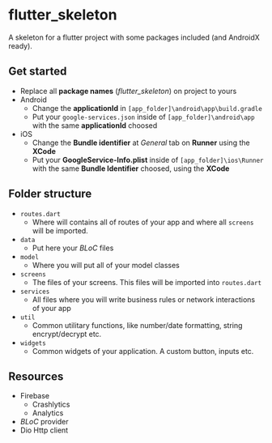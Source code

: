 # flutter_skeleton

A skeleton for a flutter project with some packages included (and AndroidX ready).

## Get started

- Replace all **package names** (_flutter_skeleton_) on project to yours
- Android
  - Change the **applicationId** in `[app_folder]\android\app\build.gradle`
  - Put your `google-services.json` inside of `[app_folder]\android\app` with the same **applicationId** choosed
- iOS
  - Change the **Bundle identifier** at _General_ tab on **Runner** using the **XCode**
  - Put your **GoogleService-Info.plist** inside of `[app_folder]\ios\Runner` with the same **Bundle Identifier** choosed,  using the **XCode**

## Folder structure

- `routes.dart`
  - Where will contains all of routes of your app and where all `screens` will be imported.
- `data`
  - Put here your _BLoC_ files
- `model`
  - Where you will put all of your model classes
- `screens`
  - The files of your screens. This files will be imported into `routes.dart`
- `services`
  - All files where you will write business rules or network interactions of your app
- `util`
  - Common utilitary functions, like number/date formatting, string encrypt/decrypt etc.
- `widgets`
  - Common widgets of your application. A custom button, inputs etc.

## Resources

- Firebase
  - Crashlytics
  - Analytics
- _BLoC_ provider
- Dio Http client